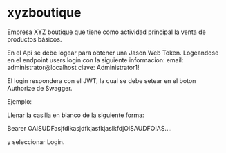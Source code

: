 # xyzboutique
Empresa XYZ boutique que tiene como actividad principal la venta de productos básicos.

En el Api se debe logear para obtener una Jason Web Token. Logeandose en el endpoint users login con la siguiente informacion:
email: administrator@localhost 
clave: Administrator1!

El login respondera con el JWT, la cual se debe setear en el boton Authorize de Swagger.

Ejemplo:

Llenar la casilla en blanco de la siguiente forma:

Bearer OAISUDFasjfdlkasjdfkjasfkjaslkfdjOISAUDFOIAS....

y seleccionar Login.
